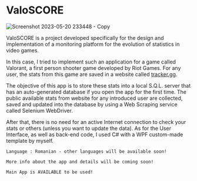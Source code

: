 # ValoSCORE

![Screenshot 2023-05-20 233448 - Copy](https://github.com/bastysmc/ValoSCORE/assets/127879422/01dca738-e900-489f-a41f-f6ec6c8b73e2)

ValoSCORE is a project developed specifically for the design and implementation of a monitoring platform for the evolution of statistics in video games.

In this case, I tried to implement such an application for a game called Valorant, a first person shooter game developed by Riot Games. For any user, the stats from this game are saved in a website called [tracker.gg](https://tracker.gg/).

The objective of this app is to store these stats into a local S.Q.L. server that has an auto-generated database if you open the app for the first time. The public available stats from website for any introduced user are collected, saved and updated into the database by using a Web Scraping service called Selenium WebDriver. 

After that, there is no need for an active Internet connection to check your stats or others (unless you want to update the data). 
As for the User Interface, as well as back-end code, I used C# with a WPF custom-made template by myself.

`Language : Romanian - other languages will be available soon!`

`More info about the app and details will be coming soon!`

`Main App is AVAILABLE to be used!`

